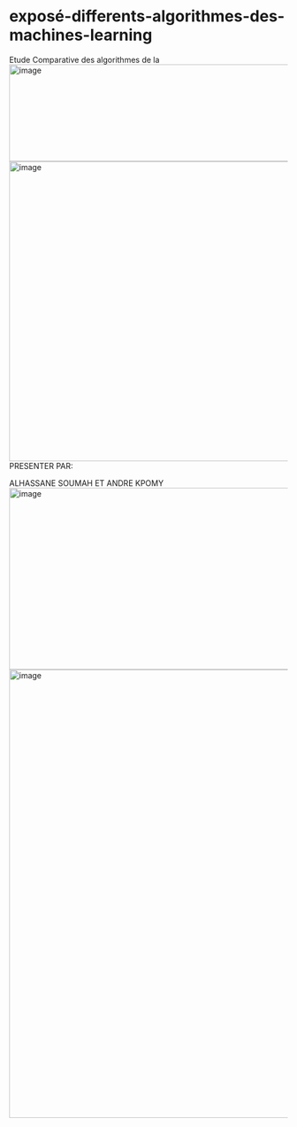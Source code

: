 # exposé-differents-algorithmes-des-machines-learning
Etude Comparative des algorithmes de la<img width="1488" height="175" alt="image" src="https://github.com/user-attachments/assets/2c2deef7-4c10-4462-9137-873477ceea6a" />
<img width="1253" height="541" alt="image" src="https://github.com/user-attachments/assets/ffce16e2-38eb-436a-a754-1fc85df55cc9" />
PRESENTER PAR:

ALHASSANE SOUMAH
ET
ANDRE KPOMY
<img width="505" height="328" alt="image" src="https://github.com/user-attachments/assets/709ecee8-0ee4-4525-a619-1b8b4af225df" />
<img width="1494" height="809" alt="image" src="https://github.com/user-attachments/assets/ba075cbb-f6d8-4fbd-9633-9db2e153df56" />
